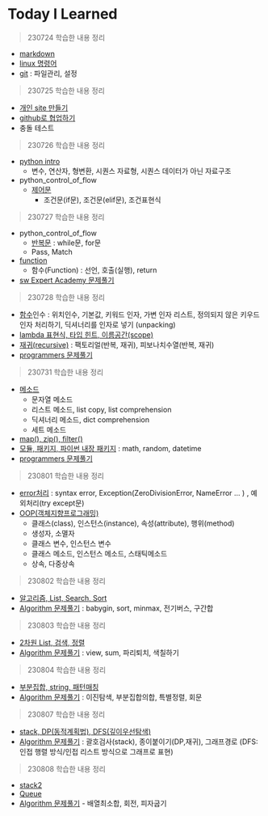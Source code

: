 # Today I Learned

> 230724 학습한 내용 정리
- [markdown](https://github.com/dudns1234/start/blob/master/markdown.md)
- [linux 명령어](https://github.com/dudns1234/start/blob/master/linux.command.md)
- [git](https://github.com/dudns1234/start/blob/master/git.md) : 파일관리, 설정 

> 230725 학습한 내용 정리
- [개인 site 만들기](https://github.com/dudns1234/dudns1234.github.io)
- [github로 협업하기](https://github.com/dudns1234/backiljang)
- 충돌 테스트

> 230726 학습한 내용 정리
- [python intro](https://github.com/dudns1234/python/blob/master/01_intro.ipynb)
    - 변수, 연산자, 형변환, 시퀀스 자료형, 시퀀스 데이터가 아닌 자료구조
- python_control_of_flow
    - [제어문](https://github.com/dudns1234/python/blob/master/02_control_of_flow.ipynb)
        - 조건문(if문), 조건문(elif문), 조건표현식

> 230727 학습한 내용 정리
- python_control_of_flow
    - [반복문](https://github.com/dudns1234/python/blob/master/02_control_of_flow.ipynb) : while문, for문
    - Pass, Match
- [function](https://github.com/dudns1234/python/blob/master/03_function.ipynb)
    - 함수(Function) : 선언, 호출(실행), return
- [sw Expert Academy 문제풀기](https://github.com/dudns1234/Algorithm/tree/master/swea)

> 230728 학습한 내용 정리
- [함수](https://github.com/dudns1234/TIL/blob/master/python/230728_python/%ED%95%A8%EC%88%98.md)인수 : 위치인수, 기본값, 키워드 인자, 가변 인자 리스트, 정의되지 않은 키우드 인자 처리하기, 딕셔너리를 인자로 넣기 (unpacking)
- [lambda 표현식, 타입 힌트, 이름공간(scope)](https://github.com/dudns1234/TIL/blob/master/python/230728_python/lambda_%ED%83%80%EC%9E%85%ED%9E%8C%ED%8A%B8_%EC%9D%B4%EB%A6%84%EA%B3%B5%EA%B0%84.md)
- [재귀(recursive)](https://github.com/dudns1234/TIL/blob/master/python/230728_python/%EC%9E%AC%EA%B7%80.md) : 팩토리얼(반복, 재귀), 피보나치수열(반복, 재귀)
- [programmers 문제풀기](https://github.com/dudns1234/Algorithm/tree/master/programmers/%EC%BD%94%ED%85%8C_%EC%9E%85%EB%AC%B8)

> 230731 학습한 내용 정리
- [메소드](https://github.com/dudns1234/TIL/blob/master/python/230731_python/method.md)
    - 문자열 메소드
    - 리스트 메소드, list copy, list comprehension
    - 딕셔너리 메소드, dict comprehension
    - 세트 메소드
- [map(), zip(), filter()](https://github.com/dudns1234/TIL/blob/master/python/230731_python/map_zip_filter.md)
- [모듈, 패키지, 파이썬 내장 패키지](https://github.com/dudns1234/TIL/blob/master/python/230731_python/%ED%8C%A8%ED%82%A4%EC%A7%80.md) : math, random, datetime
- [programmers 문제풀기](https://github.com/dudns1234/Algorithm/tree/master/programmers/%EC%BD%94%ED%85%8C_%EC%9E%85%EB%AC%B8/camp29_algo)

> 230801 학습한 내용 정리
- [error처리](https://github.com/dudns1234/TIL/blob/master/python/230801_python/error.md) : syntax error, Exception(ZeroDivisionError, NameError ... ) , 예외처리(try except문)
- [OOP(객체지향프로그래밍)](https://github.com/dudns1234/TIL/blob/master/python/230801_python/OOP.md)
    - 클래스(class), 인스턴스(instance), 속성(attribute), 행위(method)
    - 생성자, 소멸자
    - 클래스 변수, 인스턴스 변수
    - 클래스 메소드, 인스턴스 메소드, 스태틱메소드
    - 상속, 다중상속

> 230802 학습한 내용 정리
- [알고리즘, List, Search, Sort](https://swexpertacademy.com/main/learn/course/subjectDetail.do?courseId=AVuPDN86AAXw5UW6&subjectId=AWOVFCzaqeUDFAWg)
- [Algorithm 문제풀기](https://github.com/dudns1234/Algorithm/tree/master/swea/0001_babygin) : babygin, sort, minmax, 전기버스, 구간합

> 230803 학습한 내용 정리
- [2차원 List, 검색, 정렬](https://swexpertacademy.com/main/learn/course/subjectDetail.do?courseId=AVuPDN86AAXw5UW6&subjectId=AWOVF-WqqecDFAWg)
- [Algorithm 문제풀기](https://github.com/dudns1234/Algorithm/blob/master/swea/1206_view/sol.py) : view, sum, 파리퇴치, 색칠하기

> 230804 학습한 내용 정리
- [부분집합, string, 패턴매칭](https://swexpertacademy.com/main/learn/course/subjectDetail.do?courseId=AVuPDN86AAXw5UW6&subjectId=AWOVGOEKqeoDFAWg)
- [Algorithm 문제풀기](https://github.com/dudns1234/Algorithm/blob/master/swea/4837_%EB%B6%80%EB%B6%84%EC%A7%91%ED%95%A9%EC%9D%98%ED%95%A9/sol.py) : 이진탐색, 부분집합의합, 특별정렬, 회문

> 230807 학습한 내용 정리
- [stack, DP(동적계획법), DFS(깊이우선탐색)](https://swexpertacademy.com/main/learn/course/subjectDetail.do?courseId=AVuPDN86AAXw5UW6&subjectId=AWOVHzyqqe8DFAWg&&)
- [Algorithm 문제풀기](https://github.com/dudns1234/Algorithm/tree/master/swea/4866_%EA%B4%84%ED%98%B8%EA%B2%80%EC%82%AC) : 괄호검사(stack), 종이붙이기(DP,재귀), 그래프경로 (DFS:인접 행렬 방식/인접 리스트 방식으로 그래프로 표현)

> 230808 학습한 내용 정리
- [stack2](https://swexpertacademy.com/main/learn/course/subjectDetail.do?courseId=AVuPDN86AAXw5UW6&subjectId=AWOVIc7KqfQDFAWg)
- [Queue](https://swexpertacademy.com/main/learn/course/subjectDetail.do?courseId=AVuPDN86AAXw5UW6&subjectId=AWOVIoJqqfYDFAWg)
- [Algorithm 문제풀기](https://github.com/dudns1234/Algorithm/blob/master/swea/4881_%EB%B0%B0%EC%97%B4%EC%B5%9C%EC%86%8C%ED%95%A9/sol.py) - 배열최소합, 회전, 피자굽기